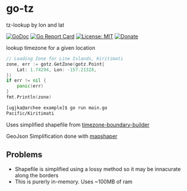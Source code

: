# go-tz

tz-lookup by lon and lat

[![GoDoc](https://godoc.org/github.com/ugjka/go-tz?status.svg)](https://godoc.org/github.com/ugjka/go-tz)
[![Go Report Card](https://goreportcard.com/badge/github.com/ugjka/go-tz)](https://goreportcard.com/report/github.com/ugjka/go-tz)
[![License: MIT](https://img.shields.io/badge/License-MIT-yellow.svg)](https://opensource.org/licenses/MIT)
[![Donate](https://dl.ugjka.net/Donate-PayPal-green.svg)](https://www.paypal.com/cgi-bin/webscr?cmd=_s-xclick&hosted_button_id=UVTCZYQ3FVNCY)

lookup timezone for a given location

```go
// Loading Zone for Line Islands, Kiritimati
zone, err := gotz.GetZone(gotz.Point{
    Lat: 1.74294, Lon: -157.21328,
})
if err != nil {
    panic(err)
}
fmt.Println(zone)
```

```bash
[ugjka@archee example]$ go run main.go
Pacific/Kiritimati
```

Uses simplified shapefile from [timezone-boundary-builder](https://github.com/evansiroky/timezone-boundary-builder/)

GeoJson Simplification done with [mapshaper](http://mapshaper.org/)

## Problems

* Shapefile is simplified using a lossy method so it may be innacurate along the borders
* This is purerly in-memory. Uses ~100MB of ram
